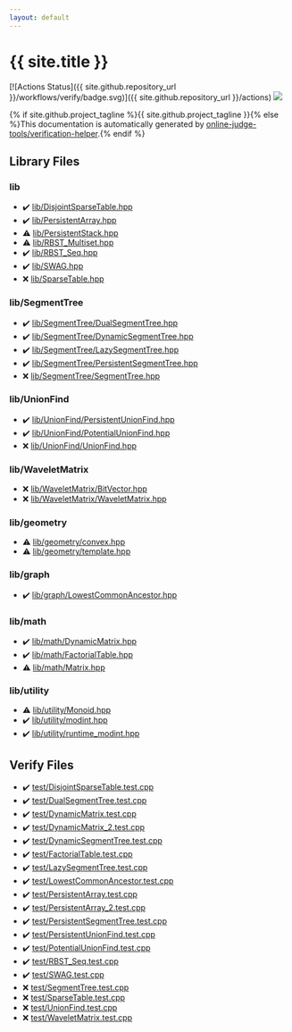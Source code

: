 ```yaml
---
layout: default
---
```


<!-- mathjax config similar to math.stackexchange -->
<script type="text/javascript" async
  src="https://cdnjs.cloudflare.com/ajax/libs/mathjax/2.7.5/MathJax.js?config=TeX-MML-AM_CHTML">
</script>
<script type="text/x-mathjax-config">
  MathJax.Hub.Config({
    TeX: { equationNumbers: { autoNumber: "AMS" }},
    tex2jax: {
      inlineMath: [ ['$','$'] ],
      processEscapes: true
    },
    "HTML-CSS": { matchFontHeight: false },
    displayAlign: "left",
    displayIndent: "2em"
  });
</script>

<script type="text/javascript" src="https://cdnjs.cloudflare.com/ajax/libs/jquery/3.4.1/jquery.min.js"></script>
<script src="https://cdn.jsdelivr.net/npm/jquery-balloon-js@1.1.2/jquery.balloon.min.js" integrity="sha256-ZEYs9VrgAeNuPvs15E39OsyOJaIkXEEt10fzxJ20+2I=" crossorigin="anonymous"></script>
<script type="text/javascript" src="assets/js/copy-button.js"></script>
<link rel="stylesheet" href="assets/css/copy-button.css" />


# {{ site.title }}

[![Actions Status]({{ site.github.repository_url }}/workflows/verify/badge.svg)]({{ site.github.repository_url }}/actions)
<a href="{{ site.github.repository_url }}"><img src="https://img.shields.io/github/last-commit/{{ site.github.owner_name }}/{{ site.github.repository_name }}" /></a>

{% if site.github.project_tagline %}{{ site.github.project_tagline }}{% else %}This documentation is automatically generated by <a href="https://github.com/online-judge-tools/verification-helper">online-judge-tools/verification-helper</a>.{% endif %}

## Library Files

<div id="e8acc63b1e238f3255c900eed37254b8"></div>

### lib

* :heavy_check_mark: <a href="library/lib/DisjointSparseTable.hpp.html">lib/DisjointSparseTable.hpp</a>
* :heavy_check_mark: <a href="library/lib/PersistentArray.hpp.html">lib/PersistentArray.hpp</a>
* :warning: <a href="library/lib/PersistentStack.hpp.html">lib/PersistentStack.hpp</a>
* :warning: <a href="library/lib/RBST_Multiset.hpp.html">lib/RBST_Multiset.hpp</a>
* :heavy_check_mark: <a href="library/lib/RBST_Seq.hpp.html">lib/RBST_Seq.hpp</a>
* :heavy_check_mark: <a href="library/lib/SWAG.hpp.html">lib/SWAG.hpp</a>
* :x: <a href="library/lib/SparseTable.hpp.html">lib/SparseTable.hpp</a>


<div id="8d75131a1ef4f10f86f251b50b9a3462"></div>

### lib/SegmentTree

* :heavy_check_mark: <a href="library/lib/SegmentTree/DualSegmentTree.hpp.html">lib/SegmentTree/DualSegmentTree.hpp</a>
* :heavy_check_mark: <a href="library/lib/SegmentTree/DynamicSegmentTree.hpp.html">lib/SegmentTree/DynamicSegmentTree.hpp</a>
* :heavy_check_mark: <a href="library/lib/SegmentTree/LazySegmentTree.hpp.html">lib/SegmentTree/LazySegmentTree.hpp</a>
* :heavy_check_mark: <a href="library/lib/SegmentTree/PersistentSegmentTree.hpp.html">lib/SegmentTree/PersistentSegmentTree.hpp</a>
* :x: <a href="library/lib/SegmentTree/SegmentTree.hpp.html">lib/SegmentTree/SegmentTree.hpp</a>


<div id="d8ce77e7929e89891ebe5f859497af18"></div>

### lib/UnionFind

* :heavy_check_mark: <a href="library/lib/UnionFind/PersistentUnionFind.hpp.html">lib/UnionFind/PersistentUnionFind.hpp</a>
* :heavy_check_mark: <a href="library/lib/UnionFind/PotentialUnionFind.hpp.html">lib/UnionFind/PotentialUnionFind.hpp</a>
* :x: <a href="library/lib/UnionFind/UnionFind.hpp.html">lib/UnionFind/UnionFind.hpp</a>


<div id="e9d5fea60f5f423df499112093a5df91"></div>

### lib/WaveletMatrix

* :x: <a href="library/lib/WaveletMatrix/BitVector.hpp.html">lib/WaveletMatrix/BitVector.hpp</a>
* :x: <a href="library/lib/WaveletMatrix/WaveletMatrix.hpp.html">lib/WaveletMatrix/WaveletMatrix.hpp</a>


<div id="7096d029078708cdbb96f2303d66dee8"></div>

### lib/geometry

* :warning: <a href="library/lib/geometry/convex.hpp.html">lib/geometry/convex.hpp</a>
* :warning: <a href="library/lib/geometry/template.hpp.html">lib/geometry/template.hpp</a>


<div id="6e267a37887a7dcb68cbf7008d6c7e48"></div>

### lib/graph

* :heavy_check_mark: <a href="library/lib/graph/LowestCommonAncestor.hpp.html">lib/graph/LowestCommonAncestor.hpp</a>


<div id="b524a7b47b8ed72180f0e5150ab6d934"></div>

### lib/math

* :heavy_check_mark: <a href="library/lib/math/DynamicMatrix.hpp.html">lib/math/DynamicMatrix.hpp</a>
* :heavy_check_mark: <a href="library/lib/math/FactorialTable.hpp.html">lib/math/FactorialTable.hpp</a>
* :warning: <a href="library/lib/math/Matrix.hpp.html">lib/math/Matrix.hpp</a>


<div id="a6e10e9711dc4788c3e9e6f87d9357db"></div>

### lib/utility

* :warning: <a href="library/lib/utility/Monoid.hpp.html">lib/utility/Monoid.hpp</a>
* :heavy_check_mark: <a href="library/lib/utility/modint.hpp.html">lib/utility/modint.hpp</a>
* :heavy_check_mark: <a href="library/lib/utility/runtime_modint.hpp.html">lib/utility/runtime_modint.hpp</a>


## Verify Files

* :heavy_check_mark: <a href="verify/test/DisjointSparseTable.test.cpp.html">test/DisjointSparseTable.test.cpp</a>
* :heavy_check_mark: <a href="verify/test/DualSegmentTree.test.cpp.html">test/DualSegmentTree.test.cpp</a>
* :heavy_check_mark: <a href="verify/test/DynamicMatrix.test.cpp.html">test/DynamicMatrix.test.cpp</a>
* :heavy_check_mark: <a href="verify/test/DynamicMatrix_2.test.cpp.html">test/DynamicMatrix_2.test.cpp</a>
* :heavy_check_mark: <a href="verify/test/DynamicSegmentTree.test.cpp.html">test/DynamicSegmentTree.test.cpp</a>
* :heavy_check_mark: <a href="verify/test/FactorialTable.test.cpp.html">test/FactorialTable.test.cpp</a>
* :heavy_check_mark: <a href="verify/test/LazySegmentTree.test.cpp.html">test/LazySegmentTree.test.cpp</a>
* :heavy_check_mark: <a href="verify/test/LowestCommonAncestor.test.cpp.html">test/LowestCommonAncestor.test.cpp</a>
* :heavy_check_mark: <a href="verify/test/PersistentArray.test.cpp.html">test/PersistentArray.test.cpp</a>
* :heavy_check_mark: <a href="verify/test/PersistentArray_2.test.cpp.html">test/PersistentArray_2.test.cpp</a>
* :heavy_check_mark: <a href="verify/test/PersistentSegmentTree.test.cpp.html">test/PersistentSegmentTree.test.cpp</a>
* :heavy_check_mark: <a href="verify/test/PersistentUnionFind.test.cpp.html">test/PersistentUnionFind.test.cpp</a>
* :heavy_check_mark: <a href="verify/test/PotentialUnionFind.test.cpp.html">test/PotentialUnionFind.test.cpp</a>
* :heavy_check_mark: <a href="verify/test/RBST_Seq.test.cpp.html">test/RBST_Seq.test.cpp</a>
* :heavy_check_mark: <a href="verify/test/SWAG.test.cpp.html">test/SWAG.test.cpp</a>
* :x: <a href="verify/test/SegmentTree.test.cpp.html">test/SegmentTree.test.cpp</a>
* :x: <a href="verify/test/SparseTable.test.cpp.html">test/SparseTable.test.cpp</a>
* :x: <a href="verify/test/UnionFind.test.cpp.html">test/UnionFind.test.cpp</a>
* :x: <a href="verify/test/WaveletMatrix.test.cpp.html">test/WaveletMatrix.test.cpp</a>


